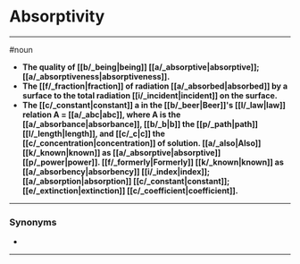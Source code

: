 # Absorptivity
---
#noun
- **The quality of [[b/_being|being]] [[a/_absorptive|absorptive]]; [[a/_absorptiveness|absorptiveness]].**
- **The [[f/_fraction|fraction]] of radiation [[a/_absorbed|absorbed]] by a surface to the total radiation [[i/_incident|incident]] on the surface.**
- **The [[c/_constant|constant]] a in the [[b/_beer|Beer]]'s [[l/_law|law]] relation A = [[a/_abc|abc]], where A is the [[a/_absorbance|absorbance]], [[b/_b|b]] the [[p/_path|path]] [[l/_length|length]], and [[c/_c|c]] the [[c/_concentration|concentration]] of solution. [[a/_also|Also]] [[k/_known|known]] as [[a/_absorptive|absorptive]] [[p/_power|power]]. [[f/_formerly|Formerly]] [[k/_known|known]] as [[a/_absorbency|absorbency]] [[i/_index|index]]; [[a/_absorption|absorption]] [[c/_constant|constant]]; [[e/_extinction|extinction]] [[c/_coefficient|coefficient]].**
---
### Synonyms
- 
---
